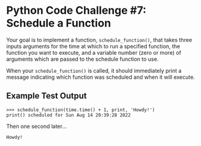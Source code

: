 # Python Code Challenge #7: Schedule a Function

Your goal is to implement a function, `schedule_function()`, that takes three inputs arguments for the time at which to run a specified function, the function you want to execute, and a variable number (zero or more) of arguments which are passed to the schedule function to use. 

When your `schedule_function()` is called, it should immediately print a message indicating which function was scheduled and when it will execute.

## Example Test Output
```console
>>> schedule_function(time.time() + 1, print, 'Howdy!')
print() scheduled for Sun Aug 14 20:39:28 2022
```
Then one second later...
```console
Howdy!
```
